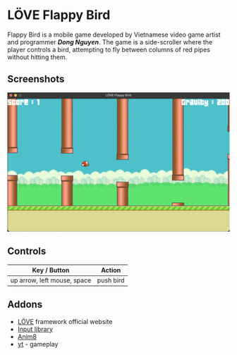 # LÖVE Flappy Bird
Flappy Bird is a mobile game developed by Vietnamese video game artist and programmer __*Dong Nguyen*__. The game is a side-scroller where the player controls a bird, attempting to fly between columns of red pipes without hitting them.

## Screenshots
![Example Image](assets/doc/out.png)

## Controls
| Key / Button   | Action |
| -------- | ------- |
| up arrow, left mouse, space  | push bird    |

## Addons
* [LÖVE](https://love2d.org) framework official website
* [Input library](https://github.com/a327ex/boipushy)
* [Anim8](https://github.com/kikito/anim8)
* [yt](https://youtu.be/LwAtwLZfe3Y?feature=shared) - gameplay
